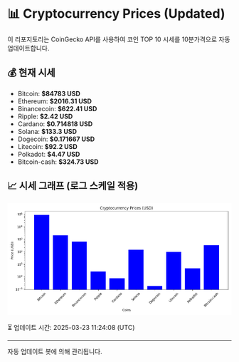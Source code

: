 
# 📊 Cryptocurrency Prices (Updated)

이 리포지토리는 CoinGecko API를 사용하여 코인 TOP 10 시세를 10분가격으로 자동 업데이트합니다.

## 💰 현재 시세
- Bitcoin: **$84783 USD**
- Ethereum: **$2016.31 USD**
- Binancecoin: **$622.41 USD**
- Ripple: **$2.42 USD**
- Cardano: **$0.714818 USD**
- Solana: **$133.3 USD**
- Dogecoin: **$0.171667 USD**
- Litecoin: **$92.2 USD**
- Polkadot: **$4.47 USD**
- Bitcoin-cash: **$324.73 USD**

## 📈 시세 그래프 (로그 스케일 적용)
![Crypto Prices](crypto_prices.png)

⏳ 업데이트 시간: 2025-03-23 11:24:08 (UTC)

---
자동 업데이트 봇에 의해 관리됩니다.
